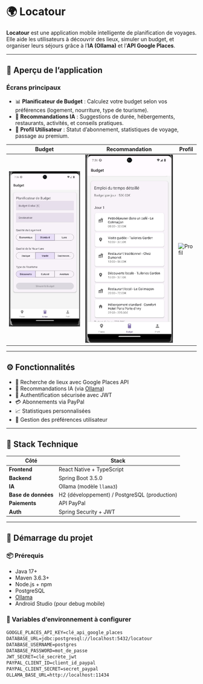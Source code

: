 # 🌍 Locatour

**Locatour** est une application mobile intelligente de planification de voyages. Elle aide les utilisateurs à découvrir des lieux, simuler un budget, et organiser leurs séjours grâce à l’**IA (Ollama)** et l’**API Google Places**.

---

## 📱 Aperçu de l’application

### Écrans principaux

- 📊 **Planificateur de Budget** : Calculez votre budget selon vos préférences (logement, nourriture, type de tourisme).
- 🧠 **Recommandations IA** : Suggestions de durée, hébergements, restaurants, activités, et conseils pratiques.
- 👤 **Profil Utilisateur** : Statut d’abonnement, statistiques de voyage, passage au premium.

| Budget | Recommandation | Profil |
|--------|----------------|--------|
| ![Budget](./screens/budget.jpg) | ![Recommandation](./screens/recom.jpg) | ![Profil](./screens/profil.jpg) |


---

## ⚙️ Fonctionnalités

- 🔎 Recherche de lieux avec Google Places API
- 🤖 Recommandations IA (via [Ollama](https://ollama.com/))
- 🔐 Authentification sécurisée avec JWT
- 💳 Abonnements via PayPal
- 📈 Statistiques personnalisées
- 🧳 Gestion des préférences utilisateur

---

## 🧰 Stack Technique

| Côté | Stack |
|------|-------|
| **Frontend** | React Native + TypeScript |
| **Backend** | Spring Boot 3.5.0 |
| **IA** | Ollama (modèle `llama3`) |
| **Base de données** | H2 (développement) / PostgreSQL (production) |
| **Paiements** | API PayPal |
| **Auth** | Spring Security + JWT |

---

## 🚀 Démarrage du projet

### 📦 Prérequis

- Java 17+
- Maven 3.6.3+
- Node.js + npm
- PostgreSQL
- [Ollama](https://ollama.com/)
- Android Studio (pour debug mobile)

### 🔐 Variables d’environnement à configurer

```env
GOOGLE_PLACES_API_KEY=clé_api_google_places
DATABASE_URL=jdbc:postgresql://localhost:5432/locatour
DATABASE_USERNAME=postgres
DATABASE_PASSWORD=mot_de_passe
JWT_SECRET=clé_secrète_jwt
PAYPAL_CLIENT_ID=client_id_paypal
PAYPAL_CLIENT_SECRET=secret_paypal
OLLAMA_BASE_URL=http://localhost:11434
